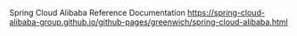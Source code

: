Spring Cloud Alibaba Reference Documentation
<https://spring-cloud-alibaba-group.github.io/github-pages/greenwich/spring-cloud-alibaba.html>



